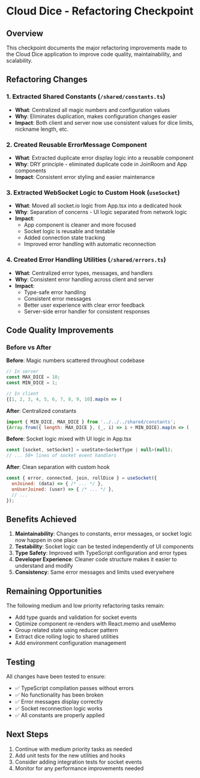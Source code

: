 # Cloud Dice - Refactoring Checkpoint

## Overview
This checkpoint documents the major refactoring improvements made to the Cloud Dice application to improve code quality, maintainability, and scalability.

## Refactoring Changes

### 1. Extracted Shared Constants (`/shared/constants.ts`)
- **What**: Centralized all magic numbers and configuration values
- **Why**: Eliminates duplication, makes configuration changes easier
- **Impact**: Both client and server now use consistent values for dice limits, nickname length, etc.

### 2. Created Reusable ErrorMessage Component
- **What**: Extracted duplicate error display logic into a reusable component
- **Why**: DRY principle - eliminated duplicate code in JoinRoom and App components
- **Impact**: Consistent error styling and easier maintenance

### 3. Extracted WebSocket Logic to Custom Hook (`useSocket`)
- **What**: Moved all socket.io logic from App.tsx into a dedicated hook
- **Why**: Separation of concerns - UI logic separated from network logic
- **Impact**: 
  - App component is cleaner and more focused
  - Socket logic is reusable and testable
  - Added connection state tracking
  - Improved error handling with automatic reconnection

### 4. Created Error Handling Utilities (`/shared/errors.ts`)
- **What**: Centralized error types, messages, and handlers
- **Why**: Consistent error handling across client and server
- **Impact**:
  - Type-safe error handling
  - Consistent error messages
  - Better user experience with clear error feedback
  - Server-side error handler for consistent responses

## Code Quality Improvements

### Before vs After

**Before**: Magic numbers scattered throughout codebase
```javascript
// In server
const MAX_DICE = 10;
const MIN_DICE = 1;

// In client
{[1, 2, 3, 4, 5, 6, 7, 8, 9, 10].map(n => (
```

**After**: Centralized constants
```javascript
import { MIN_DICE, MAX_DICE } from '../../../shared/constants';
{Array.from({ length: MAX_DICE }, (_, i) => i + MIN_DICE).map(n => (
```

**Before**: Socket logic mixed with UI logic in App.tsx
```javascript
const [socket, setSocket] = useState<SocketType | null>(null);
// ... 50+ lines of socket event handlers
```

**After**: Clean separation with custom hook
```javascript
const { error, connected, join, rollDice } = useSocket({
  onJoined: (data) => { /* ... */ },
  onUserJoined: (user) => { /* ... */ },
  // ...
});
```

## Benefits Achieved

1. **Maintainability**: Changes to constants, error messages, or socket logic now happen in one place
2. **Testability**: Socket logic can be tested independently of UI components
3. **Type Safety**: Improved with TypeScript configuration and error types
4. **Developer Experience**: Cleaner code structure makes it easier to understand and modify
5. **Consistency**: Same error messages and limits used everywhere

## Remaining Opportunities

The following medium and low priority refactoring tasks remain:
- Add type guards and validation for socket events
- Optimize component re-renders with React.memo and useMemo
- Group related state using reducer pattern
- Extract dice rolling logic to shared utilities
- Add environment configuration management

## Testing

All changes have been tested to ensure:
- ✅ TypeScript compilation passes without errors
- ✅ No functionality has been broken
- ✅ Error messages display correctly
- ✅ Socket reconnection logic works
- ✅ All constants are properly applied

## Next Steps

1. Continue with medium priority tasks as needed
2. Add unit tests for the new utilities and hooks
3. Consider adding integration tests for socket events
4. Monitor for any performance improvements needed